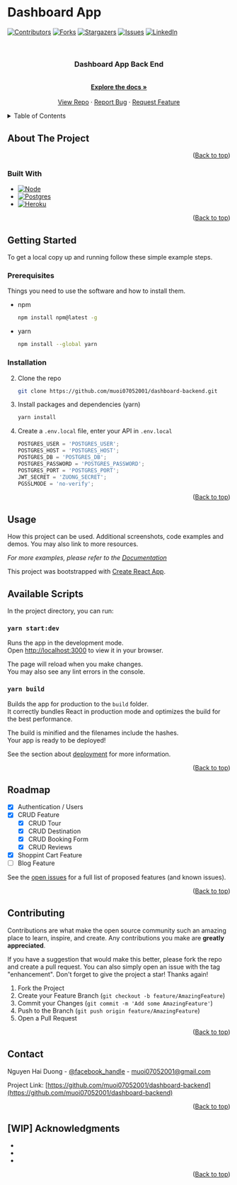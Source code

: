 # Dashboard App

<a name="readme-top"></a>
[![Contributors][contributors-shield]][contributors-url]
[![Forks][forks-shield]][forks-url]
[![Stargazers][stars-shield]][stars-url]
[![Issues][issues-shield]][issues-url]
[![LinkedIn][linkedin-shield]][linkedin-url]

<!-- PROJECT LOGO -->
<br />
<div align="center">
  <a href="https://github.com/muoi07052001/dashboard-backend">
  </a>

<h3 align="center">Dashboard App Back End</h3>

  <p align="center">
    <br />
    <a href="https://github.com/muoi07052001/dashboard-backend"><strong>Explore the docs »</strong></a>
    <br />
    <br />
    <a href="https://github.com/muoi07052001/dashboard-backend">View Repo</a>
    ·
    <a href="https://github.com/muoi07052001/dashboard-backend/issues">Report Bug</a>
    ·
    <a href="https://github.com/muoi07052001/dashboard-backend/issues">Request Feature</a>
  </p>
</div>

<!-- TABLE OF CONTENTS -->
<details>
  <summary>Table of Contents</summary>
  <ol>
    <li>
      <a href="#about-the-project">About The Project</a>
      <ul>
        <li><a href="#built-with">Built With</a></li>
      </ul>
    </li>
    <li>
      <a href="#getting-started">Getting Started</a>
      <ul>
        <li><a href="#prerequisites">Prerequisites</a></li>
        <li><a href="#installation">Installation</a></li>
      </ul>
    </li>
    <li><a href="#usage">Usage</a></li>
    <li><a href="#roadmap">Roadmap</a></li>
    <li><a href="#contributing">Contributing</a></li>
    <li><a href="#contact">Contact</a></li>
    <li><a href="#acknowledgments">Acknowledgments</a></li>
  </ol>
</details>

<!-- ABOUT THE PROJECT -->

## About The Project

<!-- <img src="public/images/project-screenshot.png" /> -->

<p align="right">(<a href="#readme-top">Back to top</a>)</p>

### Built With

- [![Node][nest.js]][nest-url]
- [![Postgres][postgres]][postgres-url]
- [![Heroku][heroku]][heroku-url]

<p align="right">(<a href="#readme-top">Back to top</a>)</p>

<!-- GETTING STARTED -->

## Getting Started

To get a local copy up and running follow these simple example steps.

### Prerequisites

Things you need to use the software and how to install them.

- npm
  ```sh
  npm install npm@latest -g
  ```
- yarn
  ```sh
  npm install --global yarn
  ```

### Installation

2. Clone the repo
   ```sh
   git clone https://github.com/muoi07052001/dashboard-backend.git
   ```
3. Install packages and dependencies (yarn)
   ```sh
   yarn install
   ```
4. Create a `.env.local` file, enter your API in `.env.local`
   ```js
   POSTGRES_USER = 'POSTGRES_USER';
   POSTGRES_HOST = 'POSTGRES_HOST';
   POSTGRES_DB = 'POSTGRES_DB';
   POSTGRES_PASSWORD = 'POSTGRES_PASSWORD';
   POSTGRES_PORT = 'POSTGRES_PORT';
   JWT_SECRET = 'ZUONG_SECRET';
   PGSSLMODE = 'no-verify';
   ```

<p align="right">(<a href="#readme-top">Back to top</a>)</p>

<!-- USAGE EXAMPLES -->

## Usage

How this project can be used. Additional screenshots, code examples and demos. You may also link to more resources.

_For more examples, please refer to the [Documentation](https://booking.com)_

This project was bootstrapped with [Create React App](https://github.com/facebook/create-react-app).

## Available Scripts

In the project directory, you can run:

### `yarn start:dev`

Runs the app in the development mode.\
Open [http://localhost:3000](http://localhost:3000) to view it in your browser.

The page will reload when you make changes.\
You may also see any lint errors in the console.

### `yarn build`

Builds the app for production to the `build` folder.\
It correctly bundles React in production mode and optimizes the build for the best performance.

The build is minified and the filenames include the hashes.\
Your app is ready to be deployed!

See the section about [deployment](https://facebook.github.io/create-react-app/docs/deployment) for more information.

<p align="right">(<a href="#readme-top">Back to top</a>)</p>

<!-- ROADMAP -->

## Roadmap

- [x] Authentication / Users
- [x] CRUD Feature
  - [x] CRUD Tour
  - [x] CRUD Destination
  - [x] CRUD Booking Form
  - [x] CRUD Reviews
- [x] Shoppint Cart Feature
- [ ] Blog Feature

See the [open issues](https://github.com/muoi07052001/dashboard-backend/issues) for a full list of proposed features (and known issues).

<p align="right">(<a href="#readme-top">Back to top</a>)</p>

<!-- CONTRIBUTING -->

## Contributing

Contributions are what make the open source community such an amazing place to learn, inspire, and create. Any contributions you make are **greatly appreciated**.

If you have a suggestion that would make this better, please fork the repo and create a pull request. You can also simply open an issue with the tag "enhancement".
Don't forget to give the project a star! Thanks again!

1. Fork the Project
2. Create your Feature Branch (`git checkout -b feature/AmazingFeature`)
3. Commit your Changes (`git commit -m 'Add some AmazingFeature'`)
4. Push to the Branch (`git push origin feature/AmazingFeature`)
5. Open a Pull Request

<p align="right">(<a href="#readme-top">Back to top</a>)</p>

<!-- CONTACT -->

## Contact

Nguyen Hai Duong - [@facebook_handle](https://www.facebook.com/duong.nguyenhai.7140/) - muoi07052001@gmail.com

Project Link: [https://github.com/muoi07052001/dashboard-backend](https://github.com/muoi07052001/dashboard-backend)

<p align="right">(<a href="#readme-top">Back to top</a>)</p>

<!-- ACKNOWLEDGMENTS -->

## [WIP] Acknowledgments

- []()
- []()
- []()

<p align="right">(<a href="#readme-top">Back to top</a>)</p>

<!-- MARKDOWN LINKS & IMAGES -->
<!-- https://www.markdownguide.org/basic-syntax/#reference-style-links -->

[contributors-shield]: https://img.shields.io/github/contributors/muoi07052001/dashboard-backend.svg?style=for-the-badge
[contributors-url]: https://github.com/muoi07052001/dashboard-backend/graphs/contributors
[forks-shield]: https://img.shields.io/github/forks/muoi07052001/dashboard-backend.svg?style=for-the-badge
[forks-url]: https://github.com/muoi07052001/dashboard-backend/network/members
[stars-shield]: https://img.shields.io/github/stars/muoi07052001/dashboard-backend.svg?style=for-the-badge
[stars-url]: https://github.com/muoi07052001/dashboard-backend/stargazers
[issues-shield]: https://img.shields.io/github/issues/muoi07052001/dashboard-backend.svg?style=for-the-badge
[issues-url]: https://github.com/muoi07052001/dashboard-backend/issues
[license-shield]: https://img.shields.io/github/license/muoi07052001/dashboard-backend.svg?style=for-the-badge
[license-url]: https://github.com/muoi07052001/dashboard-backend/blob/master/LICENSE.txt
[linkedin-shield]: https://img.shields.io/badge/-LinkedIn-black.svg?style=for-the-badge&logo=linkedin&colorB=555
[linkedin-url]: https://www.linkedin.com/in/nguyen-duong-072879247/
[product-screenshot]: images/product-screenshot.png
[nest.js]: https://img.shields.io/badge/Nest.js-e0234d?style=for-the-badge&logo=nestjs&logoColor=white
[nest-url]: https://nestjs.com/
[heroku]: https://img.shields.io/badge/heroku-430098?style=for-the-badge&logo=heroku&logoColor=white
[heroku-url]: https://www.heroku.com/
[postgres]: https://img.shields.io/badge/postgres-336791?style=for-the-badge&logo=postgresql&logoColor=white
[postgres-url]: https://www.postgresql.org/
